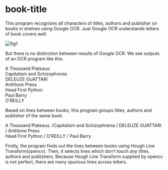 # book-title

This program recognizes all characters of titles, authors and publisher on books in shelves using Google OCR. Just Google OCR understands letters of book covers well. 

![fig1](https://user-images.githubusercontent.com/15276052/99383632-7dff5380-2911-11eb-9f67-ce7b2a81d9ae.png)

But there is no distinction between results of Google OCR. We see outputs of an OCR program like this. 

A Thousand Plateaus: \
Capitalism and Schizophrenia \
DELEUZE GUATTARI \
Anthlone Press \
Head First Python \
Paul Barry \
O’REILLY

Based on lines between books, this program groups titles, authors and publisher of the same book. 

A Thousand Plateaus: /Capitalism and Schizophrenia / DELEUZE GUATTARI / Anthlone Press \
Head First Python / O’REILLY / Paul Barry

Firstly, the program finds out the lines between books using Hough Line Transform(opencv). Then, it selects lines which don’t touch any titles, authors and publishers. Because Hough Line Transform supplied by opencv is not perfect, there are many spurious lines across letters. 

